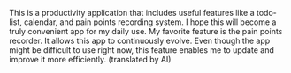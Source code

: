 This is a productivity application that includes useful features like a todo-list, calendar, and pain points recording system. I hope this will become a truly convenient app for my daily use.
My favorite feature is the pain points recorder. It allows this app to continuously evolve. Even though the app might be difficult to use right now, this feature enables me to update and improve it more efficiently. (translated by AI)
